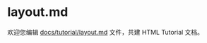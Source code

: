 layout.md
===

欢迎您编辑 <a target="__blank" href="https://github.com/jaywcjlove/html-tutorial/blob/master/docs/tutorial/layout.md">docs/tutorial/layout.md</a> 文件，共建 HTML Tutorial 文档。
